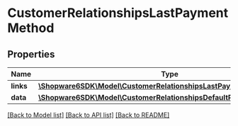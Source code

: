 # CustomerRelationshipsLastPaymentMethod

## Properties
Name | Type | Description | Notes
------------ | ------------- | ------------- | -------------
**links** | [**\Shopware6SDK\Model\CustomerRelationshipsLastPaymentMethodLinks**](CustomerRelationshipsLastPaymentMethodLinks.md) |  | [optional] 
**data** | [**\Shopware6SDK\Model\CustomerRelationshipsDefaultPaymentMethodData**](CustomerRelationshipsDefaultPaymentMethodData.md) |  | [optional] 

[[Back to Model list]](../../README.md#documentation-for-models) [[Back to API list]](../../README.md#documentation-for-api-endpoints) [[Back to README]](../../README.md)

